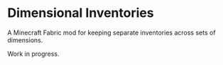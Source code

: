# Dimensional Inventories

A Minecraft Fabric mod for keeping separate inventories across sets of dimensions.

Work in progress.